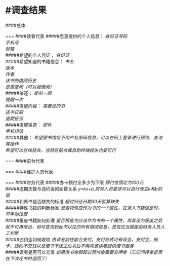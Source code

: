 #调查结果
===
####总体

===
####读者代表
#####愿意提供的个人信息：
*身份证号码*<br>
*手机号*<br>
*邮箱*<br>
#####希望的个人凭证：
*身份证*<br>
#####希望知道的书籍信息：
*书名*<br>
*版本*<br>
*作者*<br>
*该书的借阅历史*<br>
*是否空闲（可以被借阅）*<br>
#####催还：
*提前一周*<br>
*提醒一次*<br>
#####提醒内容：
*需要还的书*<br>
*还书日期*<br>
*逾期惩罚*<br>
#####提醒渠道：
*邮件*<br>
*手机短信*<br>
#####其他：
*希望图书馆给予用户名密码信息，可以在网上登录进行预约、查询等操作*<br>
*希望可以在线挂失，当然在前台或自助终端挂失也要可行*<br>

===
####前台代表

===
####维护人员代表

===
####财务代表
#####办卡预付金多少为下限
*预付金固定为100元*<br>
#####逾期天数与违约金的函数关系
*y=kx+b,财务人员要求可以自行改变k和b的值*<br>
#####判断书是否缺失的标准
*超过归还日期30天就算缺失*<br>
#####特殊书籍的判断标准
*是否特殊应作为书的一个属性，在录入书籍信息时，可手动设置*<br>
#####报废书籍如何处理
*是否报废也应该作为书的一个属性，将其设为报废之后就不可再借出，但可查询到此书以往的所有借阅信息，是否应当报废由财务人员人工判断*<br>
#####违约金如何收取
*由读者前往前台支付，支付形式可有现金，支付宝，刷卡，违约不交钱以及借书不还之后以后不再向该读者提供借书服务*<br>
#####读者是否可以充值
*如果借书金额超过预付金需要交押金（忘记问押金是否在下次还书时退回了）*<br>

